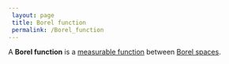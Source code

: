 ```yaml
---
 layout: page
 title: Borel function
 permalink: /Borel_function
---
```

A **Borel function** is a [measurable function](https://defsmath.github.io/DefsMath/measurable_function) between [Borel spaces](https://defsmath.github.io/DefsMath/Borel_space).